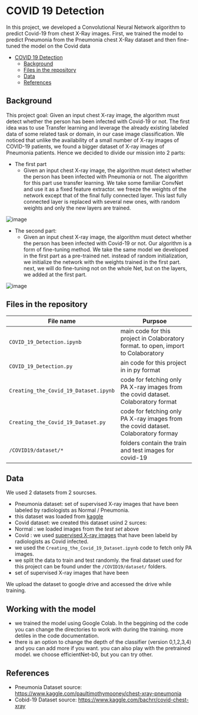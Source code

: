 # COVID 19 Detection
In this project, we developed a  Convolutional Neural Network algorithm to predict Covid-19 from chest X-Ray images. First, we trained the model to predict Pneumonia from the Pneumonia chest X-Ray dataset and then fine-tuned the model on the Covid data


- [COVID 19 Detection](#covid-19-detection)
  * [Background](#background)
  * [Files in the repository](#files-in-the-repository)
  * [Data](data)
  * [References](#references)

## Background
This project goal: Given an input chest X-ray image, the algorithm must detect whether the person has been infected with Covid-19 or not.
The first idea was to use Transfer learning and leverage the already existing labeled data of some related task or domain, in our case image classification.
We noticed that unlike the availability of a small number of X-ray images of COVID-19 patients, we found a bigger dataset of X-ray images of Pneumonia patients.
Hence we decided to divide our mission into 2 parts:

* The first part 
  * Given an input chest X-ray image, the algorithm must detect whether the person has been infected with Pneumonia or not.
The algorithm for this part use transfer learning. We take some familiar ConvNet and use it as a fixed feature extractor. we freeze the weights of the network except that of the final fully connected layer. This last fully connected layer is replaced with several new ones, with random weights and only the new layers are trained.
 
 
 ![image](https://user-images.githubusercontent.com/65540180/124584259-b467ef80-de5c-11eb-804e-287059c8643d.png)


* The second part: 
  * Given an input chest X-ray image, the algorithm must detect whether the person has been infected with Covid-19 or not.
Our algorithm is a form of fine-tuning method. We take the same model we developed in the first part as a pre-trained net. instead of random initialization, we initialize the network with the weights trained in the first part. next, we will do fine-tuning not on the whole Net, but on the layers, we added at the first part.

![image](https://user-images.githubusercontent.com/65540180/124584297-bcc02a80-de5c-11eb-8f70-3cef41438563.png)


## Files in the repository


|File name         | Purpsoe |
|----------------------|------|
|`COVID_19_Detection.ipynb`| main code for this project in Colaboratory format. to open, import to Colaboratory|
|`COVID_19_Detection.py`| ain code for this project in in py format|
|`Creating_the_Covid_19_Dataset.ipynb`| code for fetching only PA X-ray images from the covid dataset. Colaboratory format|
|`Creating_the_Covid_19_Dataset.py`| code for fetching only PA X-ray images from the covid dataset. Colaboratory formay|
|`/COVID19/dataset/*`| folders contain the train and test images for covid-19|




## Data
We used 2 datasets from 2 sourcses.
* Pneumonia dataset: set of supervised X-ray images that have been labeled by radiologists as Normal / Pneumonia.
 * this dataset was loaded from [kaggle](https://www.kaggle.com/paultimothymooney/chest-xray-pneumonia)
* Covid dataset: we created this dataset usind 2 surces:
 *  Normal : we loaded images from the *test set* above
 *  Covid : we used [supervised X-ray images](https://www.kaggle.com/bachrr/covid-chest-xray) that have been labeld by radiologists as Covid infected.
  *   we used the `Creating_the_Covid_19_Dataset.ipynb` code to fetch only PA images.
  *   we split the data to train and test randomly. the final dataset used for this project can be found under the `/COVID19/dataset/` folders.
 *  set of supervised X-ray images that have been
 
 We upload the dataset to google drive and accessed the drive while training.
 
## Working with the model
* we trained the model using Google Colab. In the beggining od the code you can change the directories to work with during the training. more detiles in the code documentation.
* there is an option to change the depth of the classifier (version 0,1,2,3,4) and you can add more if you want.
you can also play with the pretrained model. we choose efficientNet-b0, but you can try other.


## References
* Pneumonia Dataset source: https://www.kaggle.com/paultimothymooney/chest-xray-pneumonia
* Cobid-19 Dataset source: https://www.kaggle.com/bachrr/covid-chest-xray

